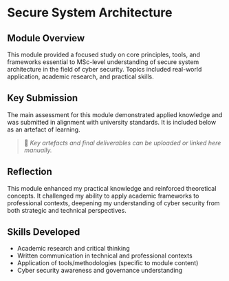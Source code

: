 # Secure System Architecture

## Module Overview
This module provided a focused study on core principles, tools, and frameworks essential to MSc-level understanding of secure system architecture in the field of cyber security. Topics included real-world application, academic research, and practical skills.

## Key Submission
The main assessment for this module demonstrated applied knowledge and was submitted in alignment with university standards. It is included below as an artefact of learning.

> 📎 _Key artefacts and final deliverables can be uploaded or linked here manually._

## Reflection
This module enhanced my practical knowledge and reinforced theoretical concepts. It challenged my ability to apply academic frameworks to professional contexts, deepening my understanding of cyber security from both strategic and technical perspectives.

## Skills Developed
- Academic research and critical thinking
- Written communication in technical and professional contexts
- Application of tools/methodologies (specific to module content)
- Cyber security awareness and governance understanding
